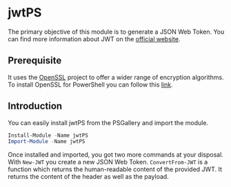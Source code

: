 # jwtPS
The primary objective of this module is to generate a JSON Web Token. You can find more information about JWT on the [official website](https://jwt.io).

## Prerequisite
It uses the [OpenSSL](https://www.openssl.org) project to offer a wider range of encryption algorithms. To install OpenSSL for PowerShell you can follow this [link](https://adamtheautomator.com/install-openssl-powershell/).

## Introduction
You can easily install jwtPS from the PSGallery and import the module.
```PowerShell
Install-Module -Name jwtPS
Import-Module -Name jwtPS
```
Once installed and imported, you got two more commands at your disposal. With `New-JWT` you create a new JSON Web Token. `ConvertFrom-JWT` is a function which returns the human-readable content of the provided JWT. It returns the content of the header as well as the payload.
